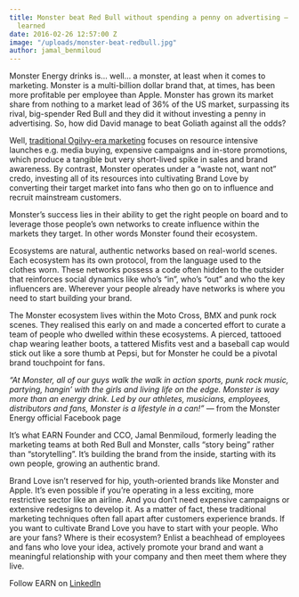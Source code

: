 ```yaml
---
title: Monster beat Red Bull without spending a penny on advertising – what we’ve
  learned
date: 2016-02-26 12:57:00 Z
image: "/uploads/monster-beat-redbull.jpg"
author: jamal_benmiloud
---
```


Monster Energy drinks is… well… a monster, at least when it comes to marketing. Monster is a multi-billion dollar brand that, at times, has been more profitable per employee than Apple. Monster has grown its market share from nothing to a market lead of 36% of the US market, surpassing its rival, big-spender Red Bull and they did it without investing a penny in advertising. So, how did David manage to beat Goliath against all the odds?

Well, [traditional Ogilvy-era marketing](http://thisisearn.com/blog/do-companies-even-need-creative-agencies-in-the-connection-economy/) focuses on resource intensive launches e.g. media buying, expensive campaigns and in-store promotions, which produce a tangible but very short-lived spike in sales and brand awareness. By contrast, Monster operates under a “waste not, want not” credo, investing all of its resources into cultivating Brand Love by converting their target market into fans who then go on to influence and recruit mainstream customers. 

Monster’s success lies in their ability to get the right people on board and to leverage those people’s own networks to create influence within the markets they target. In other words Monster found their ecosystem. 

Ecosystems are natural, authentic networks based on real-world scenes. Each ecosystem has its own protocol, from the language used to the clothes worn. These networks possess a code often hidden to the outsider that reinforces social dynamics like who’s “in”, who’s “out” and who the key influencers are. Wherever your people already have networks is where you need to start building your brand. 

The Monster ecosystem lives within the Moto Cross, BMX and punk rock scenes. They realised this early on and made a concerted effort to curate a team of people who dwelled within these ecosystems. A pierced, tattooed chap wearing leather boots, a tattered Misfits vest and a baseball cap would stick out like a sore thumb at Pepsi, but for Monster he could be a pivotal brand touchpoint for fans.

*“At Monster, all of our guys walk the walk in action sports, punk rock music, partying, hangin’ with the girls and living life on the edge. Monster is way more than an energy drink. Led by our athletes, musicians, employees, distributors and fans, Monster is a lifestyle in a can!”* — from the Monster Energy official Facebook page 

It’s what EARN Founder and CCO, Jamal Benmiloud, formerly leading the marketing teams at both Red Bull and Monster, calls “story being” rather than “storytelling”. It’s building the brand from the inside, starting with its own people, growing an authentic brand.  

Brand Love isn’t reserved for hip, youth-oriented brands like Monster and Apple. It’s even possible if you’re operating in a less exciting, more restrictive sector like an airline. And you don’t need expensive campaigns or extensive redesigns to develop it. As a matter of fact, these traditional marketing techniques often fall apart after customers experience brands. If you want to cultivate Brand Love you have to start with your people. Who are your fans? Where is their ecosystem? Enlist a beachhead of employees and fans who love your idea, actively promote your brand and want a meaningful relationship with your company and then meet them where they live. 

Follow EARN on [LinkedIn](https://www.linkedin.com/company/earn-media-limited)